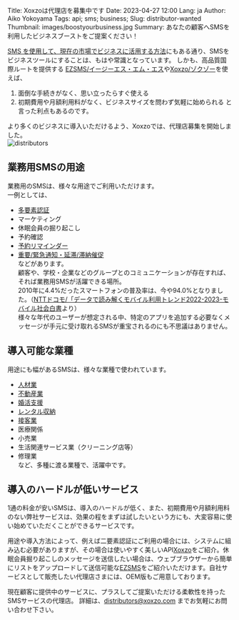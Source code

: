 Title: Xoxzoは代理店を募集中です
Date: 2023-04-27 12:00
Lang: ja
Author: Aiko Yokoyama
Tags: api; sms; business;
Slug: distributor-wanted
Thumbnail: images/boostyourbusiness.jpg
Summary: あなたの顧客へSMSを利用したビジネスブーストをご提案ください！


[SMS を使用して、現在の市場でビジネスに活用する方法](https://blog.xoxzo.com/ja/2018/04/23/boost-your-business/)にもある通り、SMSをビジネスツールにすることは、もはや常識となっています。
しかも、高品質国際ルートを提供する [EZSMS/イージーエス・エム・エス](ezsms.biz)や[Xoxzo/ゾクゾー](xoxzo.com)を使えば、
1. 面倒な手続きがなく、思い立ったらすぐ使える
2. 初期費用や月額利用料がなく、ビジネスサイズを問わず気軽に始められる
と言った利点もあるのです。

より多くのビジネスに導入いただけるよう、Xoxzoでは、代理店募集を開始しました。</br>
![distributors](/images/distributor-ja.png)

## 業務用SMSの用途

業務用のSMSは、様々な用途でご利用いただけます。</br>
一例としては、
* [多要素認証](https://www.xoxzo.com/ja/about/use-cases/two-factor-authentication/)</br>
* マーケティング</br>
* 休眠会員の掘り起こし</br>
* 予約確認</br>
* [予約リマインダー](https://www.xoxzo.com/ja/about/use-cases/appointment-reminder/)</br>
* [重要/緊急通知・延滞/滞納催促](https://www.xoxzo.com/ja/about/use-cases/customer-alert-and-notification/)</br>
などがあります。</br>
顧客や、学校・企業などのグループとのコミュニケーションが存在すれば、それば業務用SMSが活躍できる場所。</br>
2010年に4.4%だったスマートフォンの普及率は、今や94.0%となりました。（[NTTドコモ/「データで読み解くモバイル利用トレンド2022-2023-モバイル社会白書](https://www.docomo.ne.jp/binary/pdf/info/news_release/topics_221020_10.pdf)より）</br>
様々な年代のユーザーが想定される中、特定のアプリを追加する必要なくメッセージが手元に受け取れるSMSが重宝されるのにも不思議はありません。

## 導入可能な業種

用途にも幅があるSMSは、様々な業種で使われています。
* [人材業](https://www.ezsms.biz/ja/faq/industries/recruitment/)</br>
* [不動産業](https://www.ezsms.biz/ja/faq/industries/real-estate/)</br>
* [婚活支援](https://www.ezsms.biz/ja/faq/industries/dating/)</br>
* [レンタル収納](https://www.ezsms.biz/ja/faq/industries/storage/)</br>
* [接客業](https://www.ezsms.biz/ja/faq/industries/hospitality/)</br>
* 医療関係</br>
* 小売業</br>
* 生活関連サービス業（クリーニング店等）</br>
* 修理業</br>
など、多種に渡る業種で、活躍中です。

## 導入のハードルが低いサービス

1通の料金が安いSMSは、導入のハードルが低く、また、初期費用や月額利用料のない弊社サービスは、効果の程をまずは試したいという方にも、大変容易に使い始めていただくことができるサービスです。</br>

用途や導入方法によって、例えば二要素認証にご利用の場合には、システムに組み込む必要がありますが、その場合は使いやすく美しいAPI[Xoxzo](xoxzo.com)をご紹介。休眠会員掘り起こしのメッセージを送信したい場合は、ウェブブラウザーから簡単にリストをアップロードして送信可能な[EZSMS](ezsms.biz)をご紹介いただけます。自社サービスとして販売したい代理店さまには、OEM版もご用意しております。</br>

現在顧客に提供中のサービスに、プラスしてご提案いただける柔軟性を持ったSMSサービスの代理店。
詳細は、distributors@xoxzo.com までお気軽にお問い合わせ下さい。
